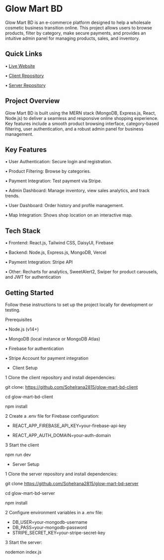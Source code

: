 
# Glow Mart BD

Glow Mart BD is an e-commerce platform designed to help a wholesale cosmetic business transition online. This project allows users to browse products, filter by category, make secure payments, and provides an intuitive admin panel for managing products, sales, and inventory.




## Quick Links
• [Live Website](https://glow-mart-bd.web.app/) 

• [Client Repository](https://github.com/Sohelrana2815/glow-mart-bd-client) 

• [Server Repository](https://github.com/Sohelrana2815/glow-mart-bd-server) 



## Project Overview
Glow Mart BD is built using the MERN stack (MongoDB, Express.js, React, Node.js) to deliver a seamless and responsive online shopping experience. Key features include a smooth product browsing interface, category-based filtering, user authentication, and a robust admin panel for business management.




## Key Features
• User Authentication: Secure login and registration.

• Product Filtering: Browse by categories.

• Payment Integration: Test payment via Stripe.

• Admin Dashboard: Manage inventory, view sales analytics, and track trends.

• User Dashboard: Order history and profile management.

• Map Integration: Shows shop location on an interactive map.


## Tech Stack

• Frontend: React.js, Tailwind CSS, DaisyUI, Firebase

• Backend: Node.js, Express.js, MongoDB, Vercel

• Payment Integration: Stripe API

• Other: Recharts for analytics, SweetAlert2, Swiper for product carousels, and JWT for authentication      
## Getting Started
Follow these instructions to set up the project locally for development or testing.

Prerequisites


• Node.js (v14+)

• MongoDB (local instance or MongoDB Atlas)

• Firebase for authentication

• Stripe Account for payment integration


* Client Setup

1 Clone the client repository and install dependencies:


git clone: https://github.com/Sohelrana2815/glow-mart-bd-client

cd glow-mart-bd-client

npm install

2 Create a .env file for Firebase configuration:


* REACT_APP_FIREBASE_API_KEY=your-firebase-api-key

* REACT_APP_AUTH_DOMAIN=your-auth-domain

3 Start the client

npm run dev


* Server Setup

1 Clone the server repository and install dependencies:


git clone https://github.com/Sohelrana2815/glow-mart-bd-server

cd glow-mart-bd-server

npm install

2  Configure environment variables in a .env file:


* DB_USER=your-mongodb-username
* DB_PASS=your-mongodb-password
* STRIPE_SECRET_KEY=your-stripe-secret-key

3 Start the server:


nodemon index.js


